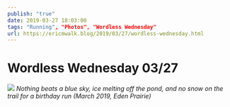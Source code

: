 ```yaml
---
publish: "true"
date: 2019-03-27 18:03:00
tags: "Running", "Photos", "Wordless Wednesday"
url: https://ericmwalk.blog/2019/03/27/wordless-wednesday.html
---
```


# Wordless Wednesday 03/27

![](https://ericmwalk.blog/uploads/2021/477b07eefa.jpg)
*Nothing beats a blue sky, ice melting off the pond, and no snow on the trail for a birthday run (March 2019, Eden Prairie)*
